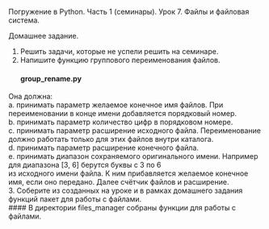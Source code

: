 Погружение в Python. Часть 1 (семинары).
Урок 7. Файлы и файловая система.

Домашнее задание.  
1. Решить задачи, которые не успели решить на семинаре.  
2. Напишите функцию группового переименования файлов.  
   #### group_rename.py
Она должна:  
a. принимать параметр желаемое конечное имя файлов. При переименовании в конце имени добавляется порядковый номер.  
b. принимать параметр количество цифр в порядковом номере.  
c. принимать параметр расширение исходного файла. Переименование должно работать только для этих файлов внутри каталога.  
d. принимать параметр расширение конечного файла.  
e. принимать диапазон сохраняемого оригинального имени. Например для диапазона [3, 6] берутся буквы с 3 по 6  
из исходного имени файла. К ним прибавляется желаемое конечное имя, если оно передано. Далее счётчик файлов и расширение.  
3. Соберите из созданных на уроке и в рамках домашнего задания функций пакет для работы с файлами.  
    #### В директории files_manager собраны функции для работы с файлами.